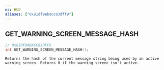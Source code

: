 ```yaml
---
ns: HUD
aliases: ["0x81df9aba6c83dff9"]
---
```

## GET_WARNING_SCREEN_MESSAGE_HASH

```c
// 0x81DF9ABA6C83DFF9
int GET_WARNING_SCREEN_MESSAGE_HASH();
```

```
Returns the hash of the current message string being used by an active warning screen. Returns 0 if the warning screne isn't active.
```
